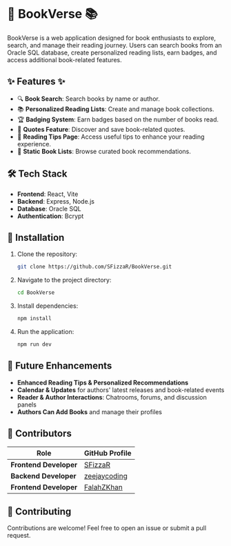# 📖 BookVerse 📚

BookVerse is a web application designed for book enthusiasts to explore, search, and manage their reading journey. Users can search books from an Oracle SQL database, create personalized reading lists, earn badges, and access additional book-related features.

## ✨ Features ✨
- 🔍 **Book Search**: Search books by name or author.
- 📚 **Personalized Reading Lists**: Create and manage book collections.
- 🏆 **Badging System**: Earn badges based on the number of books read.
- 💬 **Quotes Feature**: Discover and save book-related quotes.
- 📖 **Reading Tips Page**: Access useful tips to enhance your reading experience.
- 📜 **Static Book Lists**: Browse curated book recommendations.

## 🛠 Tech Stack
- **Frontend**: React, Vite
- **Backend**: Express, Node.js
- **Database**: Oracle SQL
- **Authentication**: Bcrypt

## 🚀 Installation
1. Clone the repository:
   ```sh
   git clone https://github.com/SFizzaR/BookVerse.git
   ```
2. Navigate to the project directory:
   ```sh
   cd BookVerse
   ```
3. Install dependencies:
   ```sh
   npm install
   ```
4. Run the application:
   ```sh
   npm run dev
   ```
## 🔮 Future Enhancements 
- **Enhanced Reading Tips & Personalized Recommendations** 
- **Calendar & Updates** for authors' latest releases and book-related events 
- **Reader & Author Interactions**: Chatrooms, forums, and discussion panels  
- **Authors Can Add Books** and manage their profiles
## 👥 Contributors
| Role               | GitHub Profile |
|--------------------|----------------|
| **Frontend Developer** | [SFizzaR](https://github.com/SFizzaR) |
| **Backend Developer**  | [zeejaycoding](https://github.com/zeejaycoding) |
| **Frontend Developer** | [FalahZKhan](https://github.com/FalahZKhan) |

## 🤝 Contributing
Contributions are welcome! Feel free to open an issue or submit a pull request.



